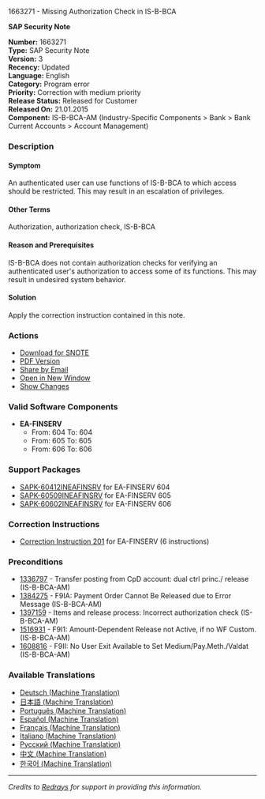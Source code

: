 1663271 - Missing Authorization Check in IS-B-BCA

**SAP Security Note**

**Number:** 1663271  
**Type:** SAP Security Note  
**Version:** 3  
**Recency:** Updated  
**Language:** English  
**Category:** Program error  
**Priority:** Correction with medium priority  
**Release Status:** Released for Customer  
**Released On:** 21.01.2015  
**Component:** IS-B-BCA-AM (Industry-Specific Components > Bank > Bank Current Accounts > Account Management)

### Description
#### Symptom
An authenticated user can use functions of IS-B-BCA to which access should be restricted. This may result in an escalation of privileges.

#### Other Terms
Authorization, authorization check, IS-B-BCA

#### Reason and Prerequisites
IS-B-BCA does not contain authorization checks for verifying an authenticated user's authorization to access some of its functions. This may result in undesired system behavior.

#### Solution
Apply the correction instruction contained in this note.

### Actions
- [Download for SNOTE](https://notesdownloads.sap.com/note/0040000009877162017)
- [PDF Version](https://userapps.support.sap.com/sap/support/sfm/notes/print/0001663271?language=en-US&token=AA9FD381BFBBDA416B010B01CAC9D8DE)
- [Share by Email](https://me.sap.com/share/email)  
- [Open in New Window](https://me.sap.com/open/new_window)  
- [Show Changes](https://me.sap.com/notesLatestChanges/0001663271/E/diff)

### Valid Software Components
- **EA-FINSERV**  
  - From: 604 To: 604  
  - From: 605 To: 605  
  - From: 606 To: 606

### Support Packages
- [SAPK-60412INEAFINSRV](https://me.sap.com/supportpackage/SAPK-60412INEAFINSRV) for EA-FINSERV 604
- [SAPK-60509INEAFINSRV](https://me.sap.com/supportpackage/SAPK-60509INEAFINSRV) for EA-FINSERV 605
- [SAPK-60602INEAFINSRV](https://me.sap.com/supportpackage/SAPK-60602INEAFINSRV) for EA-FINSERV 606

### Correction Instructions
- [Correction Instruction 201](https://me.sap.com/corrins/0001663271/201) for EA-FINSERV (6 instructions)

### Preconditions
- [1336797](https://me.sap.com/notes/1336797) - Transfer posting from CpD account: dual ctrl princ./ release (IS-B-BCA-AM)
- [1384275](https://me.sap.com/notes/1384275) - F9IA: Payment Order Cannot Be Released due to Error Message (IS-B-BCA-AM)
- [1397159](https://me.sap.com/notes/1397159) - Items and release process: Incorrect authorization check (IS-B-BCA-AM)
- [1516931](https://me.sap.com/notes/1516931) - F9I1: Amount-Dependent Release not Active, if no WF Custom. (IS-B-BCA-AM)
- [1608816](https://me.sap.com/notes/1608816) - F9II: No User Exit Available to Set Medium/Pay.Meth./Valdat (IS-B-BCA-AM)

### Available Translations
- [Deutsch (Machine Translation)](https://me.sap.com/notes/0001663271/D)
- [日本語 (Machine Translation)](https://me.sap.com/notes/0001663271/J)
- [Português (Machine Translation)](https://me.sap.com/notes/0001663271/P)
- [Español (Machine Translation)](https://me.sap.com/notes/0001663271/S)
- [Français (Machine Translation)](https://me.sap.com/notes/0001663271/F)
- [Italiano (Machine Translation)](https://me.sap.com/notes/0001663271/I)
- [Русский (Machine Translation)](https://me.sap.com/notes/0001663271/R)
- [中文 (Machine Translation)](https://me.sap.com/notes/0001663271/1)
- [한국어 (Machine Translation)](https://me.sap.com/notes/0001663271/3)

---

*Credits to [Redrays](https://redrays.io) for support in providing this information.*